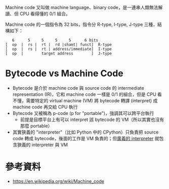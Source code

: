 Machine code 又叫做 machine language、binary code，是一連串人類無法解讀、但 CPU 看得懂的 0/1 組合。

Machine code 的一個指令為 32 bits，指令分 R-type, I-type, J-type 三種，結構如下：

```plaintext
   6      5     5     5     5      6 bits
[  op  |  rs |  rt |  rd |shamt| funct]  R-type
[  op  |  rs |  rt | address/immediate]  I-type
[  op  |        target address        ]  J-type
```

# Bytecode vs Machine Code

- Bytecode 是介於 machine code 與 source code 的 intermediate representation (IR)，它和 machine code 一樣是 0/1 的組合，但是 CPU 看不懂，需要特定的 virtual machine (VM) 將 bytecode 轉譯 (interpret) 成 machine code 再交給 CPU 執行
- Bytecode 又被稱為 p-code (p for "portable")，強調其可以跨平台執行
    - 前提是目標平台上有可以 interpret 該 bytecode 的 VM（所以其實也沒有那麼 portable）
- 其實狹義的 "interpreter"（比如 Python 中的 CPython）只負責把 source code 轉成 bytecode，後面的工作是 VM 負責的；但[廣義的 interpreter](</Computer Science/Compilation vs Interpretation.md>) 就包含狹義的 interpreter 與 VM

# 參考資料

- <https://en.wikipedia.org/wiki/Machine_code>
